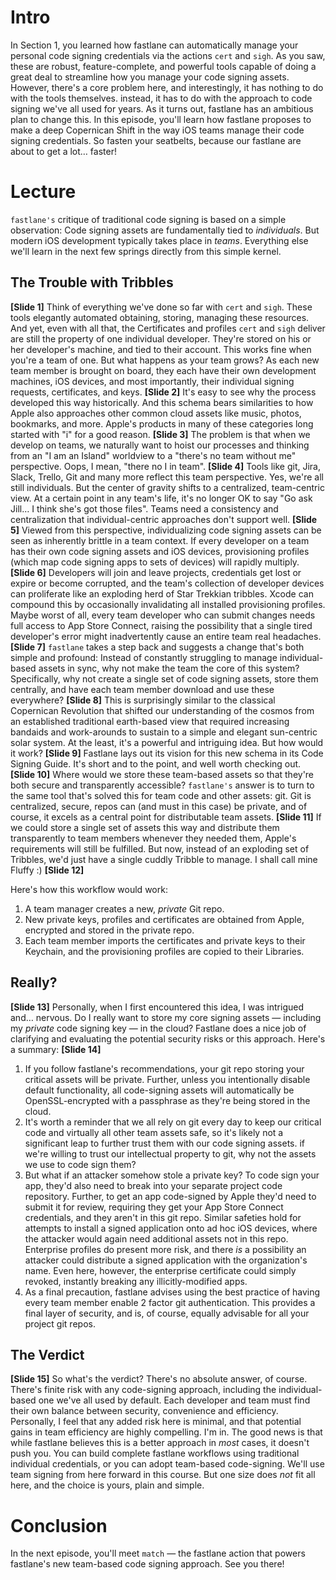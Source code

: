 # Intro
In Section 1, you learned how fastlane can automatically manage your personal code signing credentials via the actions `cert` and `sigh`. 
As you saw, these are robust, feature-complete, and powerful tools capable of doing a great deal to streamline how you manage your code signing assets. However, there's a core problem here, and interestingly, it has nothing to do with the tools themselves. instead, it has to do with the approach to code signing we've all used for years. 
As it turns out, fastlane has an ambitious plan to change this. In this episode, you'll learn how fastlane proposes to make a deep Copernican Shift in the way iOS teams manage their code signing credentials. So fasten your seatbelts, because our fastlane are about to get a lot… faster!
# Lecture
`fastlane's` critique of traditional code signing is based on a simple observation: Code signing assets are fundamentally tied to *individuals*. But modern iOS development typically takes place in *teams*.  Everything else we'll learn in the next few springs directly from this simple kernel.
## The Trouble with Tribbles
**[Slide 1]** 
Think of everything we've done so far with `cert` and `sigh`. These tools elegantly automated obtaining, storing, managing these resources. And yet, even with all that, the Certificates and profiles `cert` and `sigh` deliver are still the property of one individual developer. They're stored on his or her developer's machine, and tied to their account.
This works fine when you're a team of one. But what happens as your team grows? As each new team member is brought on board, they each have their own development machines, iOS devices, and most importantly, their individual signing requests, certificates, and keys. 
**[Slide 2]** 
It's easy to see why the process developed this way historically. And this schema bears similarities to how Apple also approaches other common cloud assets like music, photos, bookmarks, and more. Apple's products in many of these categories long started with "i" for a good reason.
**[Slide 3]** 
The problem is that when we develop on teams, we naturally want to hoist our processes and thinking from an "I am an Island" worldview to a "there's no team without me" perspective. Oops, I mean, "there no I in team". 
**[Slide 4]** 
Tools like git, Jira, Slack, Trello, Git and many more reflect this team perspective. Yes, we're all still individuals. But the center of gravity shifts to a centralized, team-centric view. At a certain point in any team's life, it's no longer OK to say "Go ask Jill… I think she's got those files". Teams need a consistency and centralization that individual-centric approaches don't support well.
**[Slide 5]**
Viewed from this perspective, individualizing code signing assets can be seen as inherently brittle in a team context. If every developer on a team has their own code signing assets and iOS devices, provisioning profiles (which map code signing apps to sets of devices) will rapidly multiply. 
**[Slide 6]**
Developers will join and leave projects, credentials get lost or expire or  become corrupted, and the team's collection of developer devices can proliferate like an exploding herd of Star Trekkian tribbles. Xcode can compound this by occasionally invalidating all installed provisioning profiles. Maybe worst of all, every team developer who can submit changes needs full access to App Store Connect, raising the possibility that a single tired developer's error might inadvertently cause an entire team real headaches.
**[Slide 7]**
`fastlane` takes a step back and suggests a change that's both simple and profound: Instead of constantly struggling to manage individual-based assets in sync, why not make the team the core of this system? Specifically, why not create a single set of code signing assets, store them centrally, and have each team member download and use these everywhere? 
**[Slide 8]** 
This is surprisingly similar to the classical Copernican Revolution that shifted our understanding of the cosmos from an established traditional earth-based view that required increasing bandaids and work-arounds to sustain to a simple and elegant sun-centric solar system. At the least, it's a powerful and intriguing idea. But how would it work?
**[Slide 9]**
Fastlane lays out its vision for this new schema in its Code Signing Guide. It's short and to the point, and well worth checking out. 
**[Slide 10]**
Where would we store these team-based assets so that they're both secure and transparently accessible? `fastlane's`  answer is to turn to the same tool that's solved this for team code and other assets: git. Git is centralized, secure, repos can (and must in this case) be private, and of course, it excels as a central point for distributable team assets.
**[Slide 11]** 
If we could store a single set of assets this way and distribute them transparently to team members whenever they needed them, Apple's requirements will still be fulfilled. But now, instead of an exploding set of Tribbles, we'd just have a single cuddly Tribble to manage. I shall call mine Fluffy :)
**[Slide 12]** 
<!-- Editor: Please click to match slide bullet points to numbered items -->
Here's how this workflow would work:
1. A team manager creates a new, *private* Git repo.
2. New private keys, profiles and certificates are obtained from Apple, encrypted and stored in the private repo. 
3. Each team member imports the certificates and private keys to their Keychain, and the provisioning profiles are copied to their Libraries.
## Really?
**[Slide 13]**
Personally, when I first encountered this idea, I was intrigued and… nervous. Do I really want to store my core signing assets — including my *private* code signing key — in the cloud? Fastlane does a nice job of clarifying and evaluating the potential security risks or this approach. Here's a summary:
**[Slide 14]** 
1. If you follow fastlane's recommendations, your git repo storing your critical assets will be private. Further, unless you intentionally disable default functionality, all code-signing assets will automatically be OpenSSL-encrypted with a passphrase as they're being stored in the cloud. 
2. It's worth a reminder that we all rely on git every day to keep our critical code and virtually all other team assets safe, so it's likely not a significant leap to further trust them with our code signing assets. if we're willing to trust our intellectual property to git, why not the assets we use to code sign them?
2. But what if an attacker somehow stole a private key? To code sign your app, they'd also need to break into your separate project code repository. Further, to get an app code-signed by Apple they'd need to submit it for review, requiring they get your App Store Connect credentials, and they aren't in this git repo. Similar safeties hold for attempts to install a signed application onto ad hoc iOS devices, where the attacker would again need additional assets not in this repo.  
	Enterprise profiles do present more risk, and there *is* a possibility an attacker could distribute a signed application with the organization's name. Even here, however, the enterprise certificate could simply revoked, instantly breaking any illicitly-modified apps.
3. As a final precaution, fastlane advises using the best practice of having every team member enable 2 factor git authentication. This provides a final layer of security, and is, of course, equally advisable for all your project git repos. 
## The Verdict
**[Slide 15]** 
So what's the verdict?
There's no absolute answer, of course. There's finite risk with any code-signing approach, including the individual-based one we've all used by default. Each developer and team must find their own balance between security, convenience and efficiency. 
Personally, I feel that any added risk here is minimal, and that potential gains in team efficiency are highly compelling. I'm in.
The good news is that while fastlane believes this is a better approach in *most* cases, it doesn't push you. You can build complete fastlane workflows using traditional individual credentials, or you can adopt team-based code-signing. We'll use team signing from here forward in this course. But one size does *not* fit all here, and the choice is yours, plain and simple.
# Conclusion
In the next episode, you'll meet `match` — the fastlane action that powers fastlane's new team-based code signing approach. See you there!